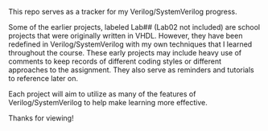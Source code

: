 This repo serves as a tracker for my Verilog/SystemVerilog progress.

Some of the earlier projects, labeled Lab## (Lab02 not included) are school projects that were originally written in VHDL.
However, they have been redefined in Verilog/SystemVerilog with my own techniques that I learned throughout the course.
These early projects may include heavy use of comments to keep records of different coding styles or different approaches to the assignment.
They also serve as reminders and tutorials to reference later on.

Each project will aim to utilize as many of the features of Verilog/SystemVerilog to help make learning more effective.




Thanks for viewing! 
